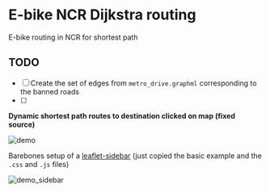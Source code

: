 # E-bike NCR Dijkstra routing

E-bike routing in NCR for shortest path

## TODO

- [ ] Create the set of edges from `metro_drive.graphml` corresponding to the banned roads
- [ ] 

**Dynamic shortest path routes to destination clicked on map (fixed source)**

![demo](./ebike_ncr_demo.gif)

Barebones setup of a [leaflet-sidebar](https://github.com/Turbo87/leaflet-sidebar) (just copied the basic example and the `.css` and `.js` files)

![demo_sidebar](./leaflet_sidebar_demo.gif)
